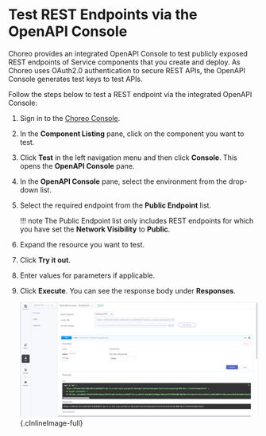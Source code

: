 # Test REST Endpoints via the OpenAPI Console

Choreo provides an integrated OpenAPI Console to test publicly exposed REST endpoints of Service components that you create and deploy.
As Choreo uses OAuth2.0 authentication to secure REST APIs, the OpenAPI Console generates test keys to test APIs.

Follow the steps below to test a REST endpoint via the integrated OpenAPI Console:

1. Sign in to the [Choreo Console](https://console.choreo.dev/).

2. In the **Component Listing** pane, click on the component you want to test.

3. Click **Test** in the left navigation menu and then click **Console**. This opens the **OpenAPI Console** pane.

3. In the **OpenAPI Console** pane, select the environment from the drop-down list.

4. Select the required endpoint from the **Public Endpoint** list.

    !!! note 
        The Public Endpoint list only includes REST endpoints for which you have set the **Network Visibility** to **Public**.

5. Expand the resource you want to test.

6. Click **Try it out**.

7. Enter values for parameters if applicable.

8. Click **Execute**. You can see the response body under **Responses**.

     ![OpenAPI Console](../assets/img/testing/openapi-console.png){.cInlineImage-full}
